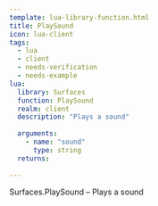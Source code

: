 ```yaml
---
template: lua-library-function.html
title: PlaySound
icon: lua-client
tags:
  - lua
  - client
  - needs-verification
  - needs-example
lua:
  library: Surfaces
  function: PlaySound
  realm: client
  description: "Plays a sound"
  
  arguments:
    - name: "sound"
      type: string
  returns:
    
---
```


<div class="lua__search__keywords">
Surfaces.PlaySound &#x2013; Plays a sound
</div>
